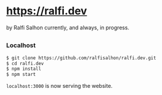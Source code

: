 # https://ralfi.dev

by Ralfi Salhon&nbsp;currently, and always, in progress.

##

### Localhost

```sh
$ git clone https://github.com/ralfisalhon/ralfi.dev.git
$ cd ralfi.dev
$ npm install
$ npm start
```

`localhost:3000` is now serving the website.
